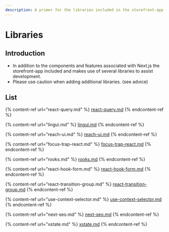 ```yaml
---
description: A primer for the libraries included in the storefront-app
---
```


# Libraries

## Introduction

* In addition to the components and features associated with Next.js the storefront-app included and makes use of several libraries to assist development.
* Please use caution when adding additional libraries. (see  advice)

## List

{% content-ref url="react-query.md" %}
[react-query.md](react-query.md)
{% endcontent-ref %}

{% content-ref url="lingui.md" %}
[lingui.md](lingui.md)
{% endcontent-ref %}

{% content-ref url="reach-ui.md" %}
[reach-ui.md](reach-ui.md)
{% endcontent-ref %}

{% content-ref url="focus-trap-react.md" %}
[focus-trap-react.md](focus-trap-react.md)
{% endcontent-ref %}

{% content-ref url="rooks.md" %}
[rooks.md](rooks.md)
{% endcontent-ref %}

{% content-ref url="react-hook-form.md" %}
[react-hook-form.md](react-hook-form.md)
{% endcontent-ref %}

{% content-ref url="react-transition-group.md" %}
[react-transition-group.md](react-transition-group.md)
{% endcontent-ref %}

{% content-ref url="use-context-selector.md" %}
[use-context-selector.md](use-context-selector.md)
{% endcontent-ref %}

{% content-ref url="next-seo.md" %}
[next-seo.md](next-seo.md)
{% endcontent-ref %}

{% content-ref url="xstate.md" %}
[xstate.md](xstate.md)
{% endcontent-ref %}
